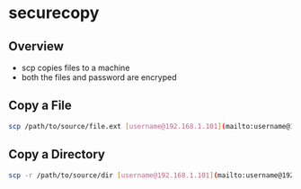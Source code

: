 # securecopy

## Overview

* scp copies files to a machine
* both the files and password are encryped

## Copy a File

```bash
scp /path/to/source/file.ext [username@192.168.1.101](mailto:username@192.168.1.101):/path/to/destination/file.ext
```

## Copy a Directory

```bash
scp -r /path/to/source/dir [username@192.168.1.101](mailto:username@192.168.1.101):/path/to/destination/
```

